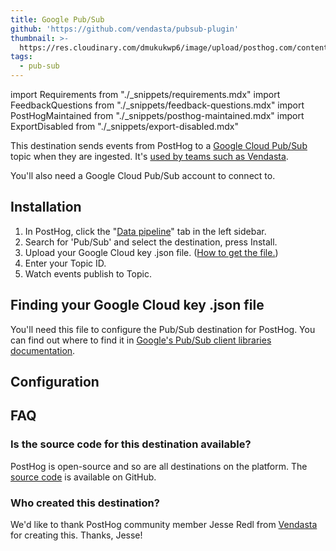 ```yaml
---
title: Google Pub/Sub
github: 'https://github.com/vendasta/pubsub-plugin'
thumbnail: >-
  https://res.cloudinary.com/dmukukwp6/image/upload/posthog.com/contents/cdp/thumbnails/pub-sub-export.png
tags:
  - pub-sub
---
```


import Requirements from "./_snippets/requirements.mdx"
import FeedbackQuestions from "./_snippets/feedback-questions.mdx"
import PostHogMaintained from "./_snippets/posthog-maintained.mdx"
import ExportDisabled from "./_snippets/export-disabled.mdx"

<ExportDisabled />

This destination sends events from PostHog to a [Google Cloud Pub/Sub](https://cloud.google.com/pubsub/) topic when they are ingested. It's [used by teams such as Vendasta](https://posthog.com/customers/vendasta).

<Requirements />

You'll also need a Google Cloud Pub/Sub account to connect to.

## Installation

1. In PostHog, click the "[Data pipeline](https://us.posthog.com/apps)" tab in the left sidebar.
2. Search for 'Pub/Sub' and select the destination, press Install.
3. Upload your Google Cloud key .json file. ([How to get the file.](https://cloud.google.com/pubsub/docs/reference/libraries))
4. Enter your Topic ID.
5. Watch events publish to Topic.

## Finding your Google Cloud key .json file

You'll need this file to configure the Pub/Sub destination for PostHog. You can find out where to find it in [Google's Pub/Sub client libraries documentation](https://cloud.google.com/pubsub/docs/reference/libraries).

## Configuration

<AppParameters />

## FAQ

### Is the source code for this destination available?

PostHog is open-source and so are all destinations on the platform. The [source code](https://github.com/PostHog/pubsub-plugin) is available on GitHub.

### Who created this destination?

We'd like to thank PostHog community member Jesse Redl from [Vendasta](https://posthog.com/customers/vendasta) for creating this. Thanks, Jesse!

<PostHogMaintained />

<FeedbackQuestions />
